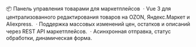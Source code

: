📦 Панель управления товарами для маркетплейсов
ㆍVue 3 для централизованного редактирования товаров на OZON, Яндекс.Маркет и Aliexpress.
ㆍПоддержка массовых изменений цен, остатков и описаний через REST API маркетплейсов.
ㆍАсинхронная отправка, статус обработки, динамическая форма.
